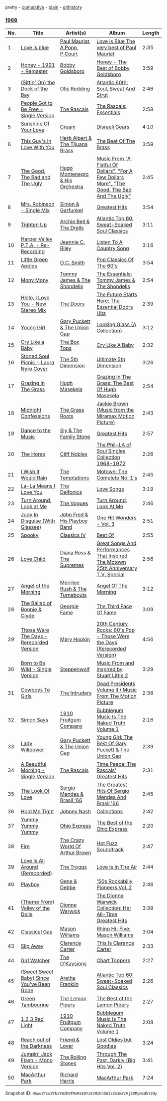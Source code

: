 pretty - [cumulative](/playlists/cumulative/0sbkEFgqbA3Jjot2lbqsyx.md) - [plain](/playlists/plain/0sbkEFgqbA3Jjot2lbqsyx) - [githistory](https://github.githistory.xyz/mackorone/spotify-playlist-archive/blob/main/playlists/plain/0sbkEFgqbA3Jjot2lbqsyx)

### [1968](https://open.spotify.com/playlist/0sbkEFgqbA3Jjot2lbqsyx)

> 

| No. | Title | Artist(s) | Album | Length |
|---|---|---|---|---|
| 1 | [Love is blue](https://open.spotify.com/track/2Spa687CxXQP5Ll8dzeLZP) | [Paul Mauriat](https://open.spotify.com/artist/5Oj26LEf8jdgR2woWEjlhi), [A.Popp](https://open.spotify.com/artist/7FhixE55GL7MxjQpY4E4xD), [P.Court](https://open.spotify.com/artist/0BsbHRtvGE3HI4vdR4sobs) | [Love is Blue The very best of Paul Mauriat](https://open.spotify.com/album/4rhcKC5XGn9sfJJ4xNgNE1) | 2:35 |
| 2 | [Honey \- 1991 \- Remaster](https://open.spotify.com/track/3ZnlYvqCnjJ7OeZhVKkWPg) | [Bobby Goldsboro](https://open.spotify.com/artist/5gPEo032lzARtzuVqJIm9o) | [Honey \- The Best of Bobby Goldsboro](https://open.spotify.com/album/16QapBbCMXHEekBXfUCiKp) | 3:59 |
| 3 | [\(Sittin' On\) the Dock of the Bay](https://open.spotify.com/track/50uGbeaQIxKiSc7jvRTjWx) | [Otis Redding](https://open.spotify.com/artist/60df5JBRRPcnSpsIMxxwQm) | [Atlantic 60th: Soul, Sweat And Strut](https://open.spotify.com/album/1LBWNRMsbEWb17KmDD4jfD) | 2:46 |
| 4 | [People Got to Be Free \- Single Version](https://open.spotify.com/track/49oQUbmhXqjGb850ERxtfb) | [The Rascals](https://open.spotify.com/artist/5g2n2H9ndqvejERtwZ1rHh) | [The Rascals: Essentials](https://open.spotify.com/album/6dniagKQXyJnT8VHV0pzKu) | 2:58 |
| 5 | [Sunshine Of Your Love](https://open.spotify.com/track/6FRwDxXsvSasw0y2eDArsz) | [Cream](https://open.spotify.com/artist/74oJ4qxwOZvX6oSsu1DGnw) | [Disraeli Gears](https://open.spotify.com/album/6fRqzJT070Kp9RWlSXmKcY) | 4:10 |
| 6 | [This Guy's In Love With You](https://open.spotify.com/track/66EoHmD7DE7TEayzKQOolN) | [Herb Alpert & The Tijuana Brass](https://open.spotify.com/artist/09L3cUdx0hq6qn5bKuJJ4I) | [The Beat Of The Brass](https://open.spotify.com/album/7gPr5TEdn6UNQXSqUC71Dw) | 3:59 |
| 7 | [The Good, The Bad and The Ugly](https://open.spotify.com/track/5c3SBfvWYFtf5FQiNkg6FV) | [Hugo Montenegro & His Orchestra](https://open.spotify.com/artist/5g64xp3hpxoCXRJkNd5tmE) | [Music From "A Fistful Of Dollars", "For A Few Dollars More", "The Good, The Bad And The Ugly"](https://open.spotify.com/album/0hKE6opt70NgTTvD9HJYhg) | 2:45 |
| 8 | [Mrs\. Robinson \- Single Mix](https://open.spotify.com/track/3CJ60azPXtva8OdBsxSA7a) | [Simon & Garfunkel](https://open.spotify.com/artist/70cRZdQywnSFp9pnc2WTCE) | [Greatest Hits](https://open.spotify.com/album/25irJgxRNTlyg8pUmWfDVG) | 3:54 |
| 9 | [Tighten Up](https://open.spotify.com/track/0qKCm8yeHoRJTpryDDQ9TT) | [Archie Bell & The Drells](https://open.spotify.com/artist/1kupwLFpHALpmhp5qol8xH) | [Atlantic Top 60: Sweat\-Soaked Soul Classics](https://open.spotify.com/album/09UEuDX0FZYXtRVYkvDLSA) | 3:11 |
| 10 | [Harper Valley P.T.A\. \- Re\-Recording](https://open.spotify.com/track/1BZuxYKOocaZVmTJjHeCSE) | [Jeannie C\. Riley](https://open.spotify.com/artist/3MIwMeYV8vmgQFbbRiJTp2) | [Listen To A Country Song](https://open.spotify.com/album/5SpwOfNNfVilw6zWybqU43) | 3:16 |
| 11 | [Little Green Apples](https://open.spotify.com/track/5VKdlRg4PXPh8H1cpGo16C) | [O.C\. Smith](https://open.spotify.com/artist/7qVAJPCHuOiMxlJ7h9xEAA) | [Pop Classics Of The 60's](https://open.spotify.com/album/5GCaDPj9Jx6TEZChzUacWM) | 3:54 |
| 12 | [Mony Mony](https://open.spotify.com/track/66ozGYa2jDBeh2aW8TsW8U) | [Tommy James & The Shondells](https://open.spotify.com/artist/01hRNr3yF5bYnPq4wZ88iI) | [The Essentials: Tommy James & The Shondells](https://open.spotify.com/album/0OuQjb89LiXrs0AiWb6zRZ) | 2:54 |
| 13 | [Hello, I Love You \- New Stereo Mix](https://open.spotify.com/track/4uROF3wTMMIFsZbLGyR1AG) | [The Doors](https://open.spotify.com/artist/22WZ7M8sxp5THdruNY3gXt) | [The Future Starts Here: The Essential Doors Hits](https://open.spotify.com/album/3OIjlStgBVQfGjkiftDAZp) | 2:39 |
| 14 | [Young Girl](https://open.spotify.com/track/4UY52Z4Oxl0nuHKcktLguw) | [Gary Puckett & The Union Gap](https://open.spotify.com/artist/4asCC4oxQcDzFXhCth2SgQ) | [Looking Glass \(A Collection\)](https://open.spotify.com/album/0LSrFgBvwfBUPBrGReNY6k) | 3:12 |
| 15 | [Cry Like a Baby](https://open.spotify.com/track/6e5dOtgCiKkITJxtWSuLBE) | [The Box Tops](https://open.spotify.com/artist/3KGQvnOoqUHi3KxKQMZtXr) | [Cry Like A Baby](https://open.spotify.com/album/0MCVIJcfyN5dvOcPXadY9t) | 2:32 |
| 16 | [Stoned Soul Picnic \- Laura Nyro Cover](https://open.spotify.com/track/1bKQeepTAEYlpn8wpL7iDn) | [The 5th Dimension](https://open.spotify.com/artist/1UUYAQ9LiRsZF0ZukQNWXM) | [Ultimate 5th Dimension](https://open.spotify.com/album/3IKQNKxgr0EDzGRFRZ7aa5) | 3:26 |
| 17 | [Grazing In The Grass](https://open.spotify.com/track/4ewr2YZx2pXsxDTC4mWFob) | [Hugh Masekela](https://open.spotify.com/artist/1b3F5FI7TX4IWTNA4P1kWp) | [Grazing In The Grass: The Best Of Hugh Masekela](https://open.spotify.com/album/35YSmtpQl7AQKr39nMDKD9) | 2:54 |
| 18 | [Midnight Confessions](https://open.spotify.com/track/6go31e2qCJqcigRR1fTNtv) | [The Grass Roots](https://open.spotify.com/artist/2IU5UBup85LmAXh5U36DeC) | [Jackie Brown \(Music from the Miramax Motion Picture\)](https://open.spotify.com/album/1f0FdT3X5hFNDNj39v4Km8) | 2:43 |
| 19 | [Dance to the Music](https://open.spotify.com/track/6q701mead1QEHZdRiTsGCe) | [Sly & The Family Stone](https://open.spotify.com/artist/5m8H6zSadhu1j9Yi04VLqD) | [Greatest Hits](https://open.spotify.com/album/0UM9SydcBtsklCTFgGLvcT) | 2:57 |
| 20 | [The Horse](https://open.spotify.com/track/6FUoJcJUk9s70ReCcrcgPB) | [Cliff Nobles](https://open.spotify.com/artist/0i0ELbteoVYQDbSNCU3Spz) | [The Phil\-LA of Soul Singles Collection 1968\-1972](https://open.spotify.com/album/1T0rnH4pe84Dh0X2g1F8wW) | 2:26 |
| 21 | [I Wish It Would Rain](https://open.spotify.com/track/2dQx3sIylsbvagZCNf69h4) | [The Temptations](https://open.spotify.com/artist/3RwQ26hR2tJtA8F9p2n7jG) | [Motown: The Complete No\. 1's](https://open.spotify.com/album/0iv3gV69jA1YY2H0UTy9yF) | 2:45 |
| 22 | [La\-La Means I Love You](https://open.spotify.com/track/5jzqOYJmouDjfxlUw2u27f) | [The Delfonics](https://open.spotify.com/artist/6YPRXu1dazGYcSZv4HJEH4) | [Love Songs](https://open.spotify.com/album/47I69OChJY93PaFpCRhS31) | 3:19 |
| 23 | [Turn Around, Look at Me](https://open.spotify.com/track/6w8Pnj2aUSJysc0b5FSJyr) | [The Vogues](https://open.spotify.com/artist/0Ma8KxtvoIDSU5fHtuTS9F) | [Turn Around, Look At Me](https://open.spotify.com/album/5bq7lXvSaFD4xlhb8FQjbM) | 2:46 |
| 24 | [Judy In Disguise \(With Glasses\)](https://open.spotify.com/track/1IdOSNQ4TF1rNtXaHWl4qY) | [John Fred & His Playboy Band](https://open.spotify.com/artist/2woGum3OHHSQl0YK54jQKL) | [One Hit Wonders \- Vol\. 3](https://open.spotify.com/album/172jqsXIEMee9TDHA5qzjr) | 2:51 |
| 25 | [Spooky](https://open.spotify.com/track/5z4iT44mMHyZozsTFy4A51) | [Classics IV](https://open.spotify.com/artist/6XGJvNG372fPJ2TV2OoN0Z) | [Best Of](https://open.spotify.com/album/1Tt7kLJ0EC4t8w3D4WyySr) | 2:55 |
| 26 | [Love Child](https://open.spotify.com/track/3NEXHif5VQoVe3A9yidyBv) | [Diana Ross & The Supremes](https://open.spotify.com/artist/0rXI0q8Cahq6numvPlloaq) | [Great Songs And Performances That Inspired The Motown 25th Anniversary T.V\. Special](https://open.spotify.com/album/7DKVGEwrtT5MzX0hLK5Zc4) | 2:56 |
| 27 | [Angel of the Morning](https://open.spotify.com/track/27QxL30kLR6RyIjLXCMFdU) | [Merrilee Rush & The Turnabouts](https://open.spotify.com/artist/5TnMVQgTIbp6z3AydwnHW6) | [Angel Of The Morning](https://open.spotify.com/album/3G5uBH4LITdtjt8TEarfp2) | 3:12 |
| 28 | [The Ballad of Bonnie & Clyde](https://open.spotify.com/track/1C2K7ouw8OYXVThAnSXID9) | [Georgie Fame](https://open.spotify.com/artist/5rWKAmlxinr3muqedXVIHa) | [The Third Face Of Fame](https://open.spotify.com/album/3MGdCtzNd66E1JTMJgw8hk) | 3:09 |
| 29 | [Those Were The Days \- Rerecorded Version](https://open.spotify.com/track/5AOQ6Yyc31jwq4YhUW02W8) | [Mary Hopkin](https://open.spotify.com/artist/5pBljwfwnohfSNDXixEYHm) | [20th Century Rocks: 60's Pop \- Those Were the Days \(Rerecorded Version\)](https://open.spotify.com/album/02VjoqBNpB8VAw6l3BKJSa) | 4:56 |
| 30 | [Born to Be Wild \- Single Version](https://open.spotify.com/track/1pqTePrSp43XjG8phQngLM) | [Steppenwolf](https://open.spotify.com/artist/1WRM9i067hd2ujxxi8FI3m) | [Music From and Inspired by Stuart Little 2](https://open.spotify.com/album/1nCPZbyBQThLnIYU5GRpew) | 3:29 |
| 31 | [Cowboys To Girls](https://open.spotify.com/track/1uzLze6Sl1qEhueDeXEN9Z) | [The Intruders](https://open.spotify.com/artist/30q5mqJmdYPaKabPMytzvv) | [Dead Presidents Volume II / Music From The Motion Picture](https://open.spotify.com/album/52Us0gT9wf2yGMNlwTATGB) | 2:38 |
| 32 | [Simon Says](https://open.spotify.com/track/3HCAXEL5pmg818Qus0xq9b) | [1910 Fruitgum Company](https://open.spotify.com/artist/17vIaBTHJOVxnU4v7t1DiY) | [Bubblegum Music Is The Naked Truth Volume 1](https://open.spotify.com/album/5fK1Hyan0dT8Bc2zCgF3Fa) | 2:16 |
| 33 | [Lady Willpower](https://open.spotify.com/track/2v32CGfALncxmdlF4JbKZ4) | [Gary Puckett & The Union Gap](https://open.spotify.com/artist/4asCC4oxQcDzFXhCth2SgQ) | [Young Girl: The Best Of Gary Puckett & The Union Gap](https://open.spotify.com/album/15Oqj9h8TSkGsoOKDKjsqA) | 2:39 |
| 34 | [A Beautiful Morning \- Single Version](https://open.spotify.com/track/3QwbKe0s8TcNclzXAXHeHy) | [The Rascals](https://open.spotify.com/artist/5g2n2H9ndqvejERtwZ1rHh) | [Time Peace: The Rascals' Greatest Hits](https://open.spotify.com/album/6S6RXg18OaPgkuhO7brqkf) | 2:31 |
| 35 | [The Look Of Love](https://open.spotify.com/track/5adCpfWaVDZUorqk15ScHj) | [Sergio Mendes & Brasil '66](https://open.spotify.com/artist/6hCsqVHnBo1BVQWuIjRMkL) | [The Greatest Hits Of Sergio Mendes And Brasil '66](https://open.spotify.com/album/0D1FEIRWIJ6H8SyHLX055P) | 2:45 |
| 36 | [Hold Me Tight](https://open.spotify.com/track/21ErYfB6YWSahxw9l9jBMA) | [Johnny Nash](https://open.spotify.com/artist/0nAVvgfE9yI4DwvMiYwk8a) | [Collections](https://open.spotify.com/album/0sEeCVO9TTEWCeS6xnD0ZQ) | 2:42 |
| 37 | [Yummy, Yummy, Yummy](https://open.spotify.com/track/6WvbMOjKf5y3CAHn4ubwlp) | [Ohio Express](https://open.spotify.com/artist/6EHdKd4m8DzNf9NhVeJSVI) | [The Best of the Ohio Express](https://open.spotify.com/album/1z5SrNEBvLmCnJxe54Thk9) | 2:20 |
| 38 | [Fire](https://open.spotify.com/track/3UbLA9KRShoSsl8hfEfrFm) | [The Crazy World Of Arthur Brown](https://open.spotify.com/artist/2LpdhgwN0mYKMjnzrBQU8H) | [Hot Fuzz Soundtrack](https://open.spotify.com/album/5aQ4a2t0yhu2MR8U9giGAX) | 2:47 |
| 39 | [Love Is All Around \(Rerecorded\)](https://open.spotify.com/track/6Zvx7YK6F5Z3BcAVxY2wCI) | [The Troggs](https://open.spotify.com/artist/57xdnSVt4ahJCIXYLieQ25) | [Love Is In The Air](https://open.spotify.com/album/70qmSduAQ8CodNpY4roBru) | 2:44 |
| 40 | [Playboy](https://open.spotify.com/track/4TCLUpvYC7bi9FfKG9Cb6J) | [Gene & Debbe](https://open.spotify.com/artist/4TKZSf5u6B01KbQizymC0p) | ['50s Rockabilly Pioneers Vol\. 2](https://open.spotify.com/album/7mhh6JrSzt2CzVDeclmw3L) | 2:46 |
| 41 | [\(Theme From\) Valley of the Dolls](https://open.spotify.com/track/5uta5LiUOs6SYxqZmgcd3k) | [Dionne Warwick](https://open.spotify.com/artist/2JSjCHK79gdaiPWdKiNUNp) | [The Dionne Warwick Collection: Her All\-Time Greatest Hits](https://open.spotify.com/album/6jt0AE3c2ZC5e9TJA2Duo2) | 3:39 |
| 42 | [Classical Gas](https://open.spotify.com/track/48oT10cTda4pZUlYfqxlPR) | [Mason Williams](https://open.spotify.com/artist/1XgVoPT2Va5L64LFzskVBW) | [Rhino Hi\-Five: Mason Williams](https://open.spotify.com/album/6ZQGfFKq01ui5TFhdWLi07) | 3:04 |
| 43 | [Slip Away](https://open.spotify.com/track/7r3Hwig1mvtlVq0ZbJ09Wb) | [Clarence Carter](https://open.spotify.com/artist/7lffJlv0nRl0sIsHDmo0SB) | [This Is Clarence Carter](https://open.spotify.com/album/7IWPPkijopGVrwWXRbmQKx) | 2:33 |
| 44 | [Girl Watcher](https://open.spotify.com/track/4WmkbmI2mKRhGuHJNn4j9J) | [The O'Kaysions](https://open.spotify.com/artist/1LewRrFZKW8ktXwW01njJL) | [Chart Toppers](https://open.spotify.com/album/023naiMb6LZ4tuWdRW0DNT) | 2:27 |
| 45 | [\(Sweet Sweet Baby\) Since You've Been Gone](https://open.spotify.com/track/6uWrg9upzeIAXsxkMzatPS) | [Aretha Franklin](https://open.spotify.com/artist/7nwUJBm0HE4ZxD3f5cy5ok) | [Atlantic Top 60: Sweat\-Soaked Soul Classics](https://open.spotify.com/album/09UEuDX0FZYXtRVYkvDLSA) | 2:26 |
| 46 | [Green Tambourine](https://open.spotify.com/track/70jnaGaj1rtpyABfUURpvr) | [The Lemon Pipers](https://open.spotify.com/artist/2rUmEpDSHKMhamwClclHs5) | [The Best of the Lemon Pipers](https://open.spotify.com/album/7xqsq9EdxlurNTjMSZTCDg) | 2:27 |
| 47 | [1,2,3 Red Light](https://open.spotify.com/track/6rVqaYLQ45XRefZ50T4bed) | [1910 Fruitgum Company](https://open.spotify.com/artist/17vIaBTHJOVxnU4v7t1DiY) | [Bubblegum Music Is The Naked Truth Volume 1](https://open.spotify.com/album/5fK1Hyan0dT8Bc2zCgF3Fa) | 2:08 |
| 48 | [Reach out of the Darkness](https://open.spotify.com/track/7D52haxVyOjWIE7VSswqCD) | [Friend & Lover](https://open.spotify.com/artist/7k9JXkYLc9TBFynG860BC3) | [Lost Oldies but Goodies](https://open.spotify.com/album/1g1D3VKIe46wBvBwn9FLUx) | 3:24 |
| 49 | [Jumpin' Jack Flash \- Mono Version](https://open.spotify.com/track/1gqTXnc7WXBI9AwcCiqcJ1) | [The Rolling Stones](https://open.spotify.com/artist/22bE4uQ6baNwSHPVcDxLCe) | [Through The Past, Darkly \(Big Hits Vol\. 2\)](https://open.spotify.com/album/1Dsx0X79p4owIdoS0kTYgb) | 3:41 |
| 50 | [MacArthur Park](https://open.spotify.com/track/3sP9qw7dbFJZ9K6YHaVhUb) | [Richard Harris](https://open.spotify.com/artist/30Qh39o424P9qgdHNVouvo) | [MacArthur Park](https://open.spotify.com/album/0SvBGZCu5nxlxq8c3QXtV8) | 7:24 |

Snapshot ID: `NSwwZTcwZTkzYWJhOTMxMzE0YzE3MzhhOGIzZmZmYzVjZDMyNzdkY2Uy`
